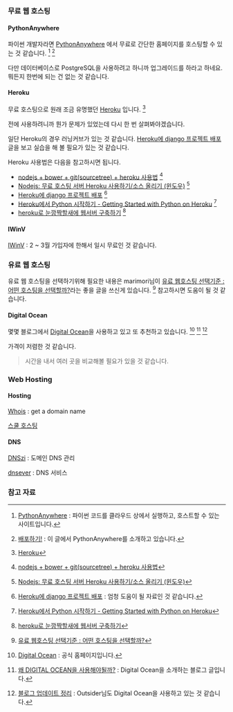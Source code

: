 ### 무료 웹 호스팅

#### PythonAnywhere

파이썬 개발자라면 [PythonAnywhere](https://www.pythonanywhere.com) 에서 무료로 간단한 홈페이지를 호스팅할 수 있는 것 같습니다. [^pythonanywhere] [^djangogirls-deploy]

다만 데이터베이스로 PostgreSQL을 사용하려고 하니까 업그레이드를 하라고 하네요. 뭐든지 한번에 되는 건 없는 것 같습니다. 

#### Heroku

무료 호스팅으로 원래 조금 유명했던 [Heroku](https://www.heroku.com/home) 입니다. [^heroku] 

전에 사용하려니까 뭔가 문제가 있었는데 다시 한 번 살펴봐야겠습니다.

일단 Heroku의 경우 러닝커브가 있는 것 같습니다. [Heroku에 django 프로젝트 배포](http://dgkim5360.tistory.com/entry/deploy-django-project-on-heroku) 글을 보고 실습을 해 볼 필요가 있는 것 같습니다. 

Heroku 사용법은 다음을 참고하시면 됩니다.

* [nodejs + bower + git(sourcetree) + heroku 사용법](http://jojoldu.tistory.com/18) [^jojoldu-18]
* [Nodejs: 무료 호스팅 서버 Heroku 사용하기/소스 올리기 (윈도우)](http://unikys.tistory.com/317) [^unikys-317]
* [Heroku에 django 프로젝트 배포](http://dgkim5360.tistory.com/entry/deploy-django-project-on-heroku) [^dgkim5360-heroku]
* [Heroku에서 Python 시작하기 - Getting Started with Python on Heroku](http://zdosaz.blogspot.kr/2014/02/heroku-python-getting-started-with.html) [^zdosaz-heroku-python]
* [heroku로 눈깜짝할새에 웹서버 구축하기](http://trend21c.tistory.com/1453) [^trend21c-1453]

#### IWinV

[IWinV](https://iwinv.kr) : 2 ~ 3월 가입자에 한해서 일시 무료인 것 같습니다. 

### 유료 웹 호스팅

유료 웹 호스팅을 선택하기위해 필요한 내용은 marimori님이 [유료 웹호스팅 선택기준 : 어떤 호스팅을 선택할까?](http://marimori.tistory.com/category/웹%20호스팅)라는 좋을 글을 쓰신게 있습니다. [^marimori-category] 참고하시면 도움이 될 것 같습니다. 

#### Digital Ocean

몇몇 블로그에서 [Digital Ocean](https://www.digitalocean.com)을 사용하고 있고 또 추천하고 있습니다. [^digitalocean] [^marimori] [^outsider-1219] 

가격이 저렴한 것 같습니다. 

> 시간을 내서 여러 곳을 비교해볼 필요가 있을 것 같습니다. 

### Web Hosting

#### Hosting

[Whois](http://www.whois.com) : get a domain name

[스쿨 호스팅](https://www.phps.kr)

#### DNS

[DNSzi](https://www.dnszi.com) : 도메인 DNS 관리

[dnsever](https://kr.dnsever.com) : DNS 서비스

### 참고 자료

[^pythonanywhere]: [PythonAnywhere](https://www.pythonanywhere.com) : 파이썬 코드를 클라우드 상에서 실행하고, 호스트할 수 있는 사이트입니다.

[^heroku]: [Heroku](https://www.heroku.com/home)

[^djangogirls-deploy]: [배포하기!](https://tutorial.djangogirls.org/ko/deploy/) : 이 글에서 PythonAnywhere를 소개하고 있습니다. 

[^digitalocean]: [Digital Ocean](https://www.digitalocean.com) : 공식 홈페이지입니다. 

[^marimori]: [왜 DIGITAL OCEAN을 사용해야될까?](http://marimori.tistory.com/entry/왜-DIGITA-LOCEAN을-사용해야될까) : Digital Ocean을 소개하는 블로그 글입니다. 

[^outsider-1219]: [블로그 업데이트 정리](https://blog.outsider.ne.kr/1219) : Outsider님도 Digital Ocean을 사용하고 있는 것 같습니다. 

[^marimori-category]: [유료 웹호스팅 선택기준 : 어떤 호스팅을 선택할까?](http://marimori.tistory.com/category/웹%20호스팅)

[^jojoldu-18]: [nodejs + bower + git(sourcetree) + heroku 사용법](http://jojoldu.tistory.com/18)

[^unikys-317]: [Nodejs: 무료 호스팅 서버 Heroku 사용하기/소스 올리기 (윈도우)](http://unikys.tistory.com/317)

[^dgkim5360-heroku]: [Heroku에 django 프로젝트 배포](http://dgkim5360.tistory.com/entry/deploy-django-project-on-heroku) : 엄청 도움이 될 자료인 것 같습니다.

[^zdosaz-heroku-python]: [Heroku에서 Python 시작하기 - Getting Started with Python on Heroku](http://zdosaz.blogspot.kr/2014/02/heroku-python-getting-started-with.html)

[^trend21c-1453]: [heroku로 눈깜짝할새에 웹서버 구축하기](http://trend21c.tistory.com/1453)

